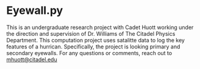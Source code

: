 # Eyewall.py
This is an undergraduate research project with Cadet Huott working under the direction and supervision of Dr. Williams of The Citadel Physics Department.  This computation project uses satalitte data to log the key features of a hurrican.  Specifically, the project is looking primary and secondary eyewalls.
For any questions or comments, reach out to mhuott@citadel.edu

